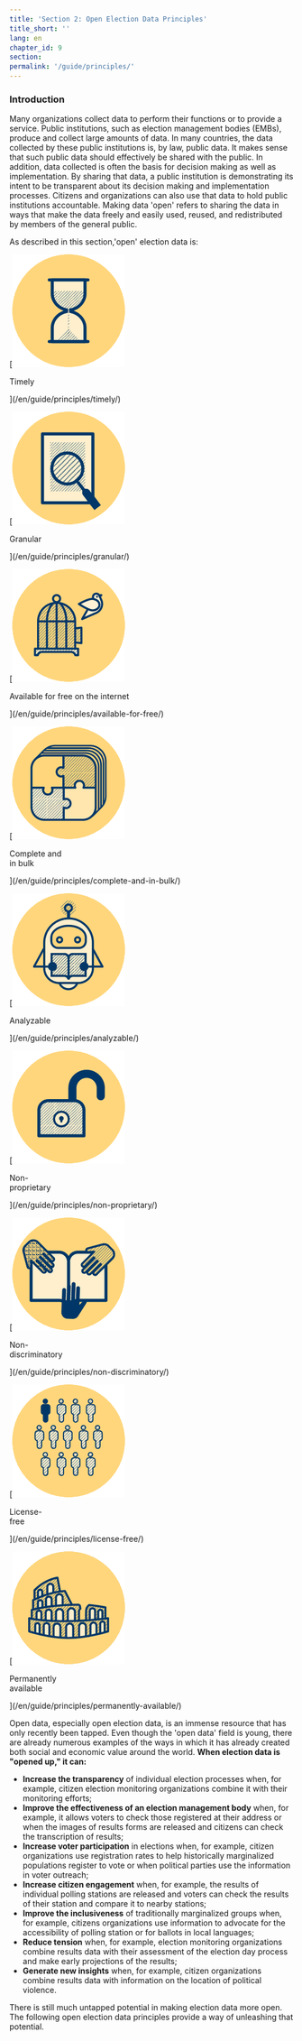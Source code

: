 ```yaml
---
title: 'Section 2: Open Election Data Principles'
title_short: ''
lang: en
chapter_id: 9
section:
permalink: '/guide/principles/'
---
```


### Introduction

Many organizations collect data to perform their functions or to provide a service. Public institutions, such as election management bodies (EMBs), produce and collect large amounts of data. In many countries, the data collected by these public institutions is, by law, public data. It makes sense that such public data should effectively be shared with the public. In addition, data collected is often the basis for decision making as well as implementation. By sharing that data, a public institution is demonstrating its intent to be transparent about its decision making and implementation processes. Citizens and organizations can also use that data to hold public institutions accountable. Making data 'open' refers to sharing the data in ways that make the data freely and easily used, reused, and redistributed by members of the general public.

As described in this section,'open' election data is:

[![Timely](/assets/images/inventory/principles/timely.png)

Timely

](/en/guide/principles/timely/)

[![Granular](/assets/images/inventory/principles/granular.png)

Granular

](/en/guide/principles/granular/)

[![Available for free on the internet](/assets/images/inventory/principles/available-for-free.png)

Available for free on the internet

](/en/guide/principles/available-for-free/)

[![Complete and in bulk](/assets/images/inventory/principles/complete-and-in-bulk.png)

Complete and  
in bulk

](/en/guide/principles/complete-and-in-bulk/)

[![Analyzable](/assets/images/inventory/principles/analyzable.png)

Analyzable

](/en/guide/principles/analyzable/)

[![Non-proprietary](/assets/images/inventory/principles/non-proprietary.png)

Non-  
proprietary

](/en/guide/principles/non-proprietary/)

[![Non-discriminatory](/assets/images/inventory/principles/non-discriminatory.png)

Non-  
discriminatory

](/en/guide/principles/non-discriminatory/)

[![License-free](/assets/images/inventory/principles/license-free.png)

License-  
free

](/en/guide/principles/license-free/)

[![Permanently available](/assets/images/inventory/principles/permanently-available.png)

Permanently  
available

](/en/guide/principles/permanently-available/)

Open data, especially open election data, is an immense resource that has only recently been tapped. Even though the 'open data' field is young, there are already numerous examples of the ways in which it has already created both social and economic value around the world. **When election data is "opened up," it can:**

- **Increase the transparency** of individual election processes when, for example, citizen election monitoring organizations combine it with their monitoring efforts;
- **Improve the effectiveness of an election management body** when, for example, it allows voters to check those registered at their address or when the images of results forms are released and citizens can check the transcription of results;
- **Increase voter participation** in elections when, for example, citizen organizations use registration rates to help historically marginalized populations register to vote or when political parties use the information in voter outreach;
- **Increase citizen engagement** when, for example, the results of individual polling stations are released and voters can check the results of their station and compare it to nearby stations;
- **Improve the inclusiveness** of traditionally marginalized groups when, for example, citizens organizations use information to advocate for the accessibility of polling station or for ballots in local languages;
- **Reduce tension** when, for example, election monitoring organizations combine results data with their assessment of the election day process and make early projections of the results;
- **Generate new insights** when, for example, citizen organizations combine results data with information on the location of political violence.

There is still much untapped potential in making election data more open. The following open election data principles provide a way of unleashing that potential.
